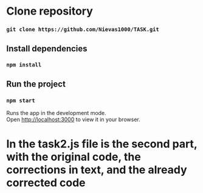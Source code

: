 # Clone repository

### `git clone https://github.com/Nievas1000/TASK.git`

## Install dependencies

### `npm install`

## Run the project

### `npm start`

Runs the app in the development mode.\
Open [http://localhost:3000](http://localhost:3000) to view it in your browser.

# In the task2.js file is the second part, with the original code, the corrections in text, and the already corrected code
